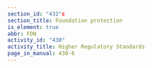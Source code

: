 ```yaml
---
section_id: "432"c
section_title: Foundation protection
is_element: true
abbr: FDN
activity_id: "430"
activity_title: Higher Regulatory Standards
page_in_manual: 430-6
---
```

